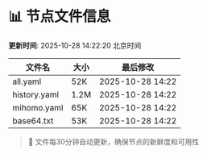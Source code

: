 # 📊 节点文件信息

**更新时间**: 2025-10-28 14:22:20 北京时间

| 文件名 | 大小 | 最后修改 |
|--------|------|----------|
| all.yaml | 52K | 2025-10-28 14:22 |
| history.yaml | 1.2M | 2025-10-28 14:22 |
| mihomo.yaml | 65K | 2025-10-28 14:22 |
| base64.txt | 53K | 2025-10-28 14:22 |

> 🔄 文件每30分钟自动更新，确保节点的新鲜度和可用性
